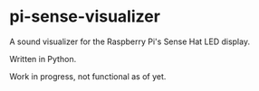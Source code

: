 # pi-sense-visualizer
A sound visualizer for the Raspberry Pi's Sense Hat LED display.

Written in Python.

Work in progress, not functional as of yet.
